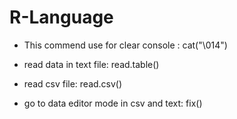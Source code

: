 # R-Language

* This commend use for clear console : cat("\014")

* read data in text file: read.table()

* read csv file: read.csv()

* go to data editor mode in csv and text: fix()
